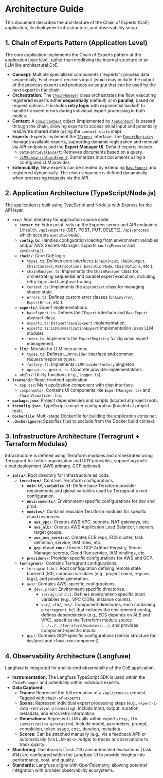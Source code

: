 # Architecture Guide

This document describes the architecture of the Chain of Experts (CoE) application, its deployment infrastructure, and observability setup.

## 1. Chain of Experts Pattern (Application Level)

The core application implements the Chain of Experts pattern at the application logic level, rather than modifying the internal structure of an LLM like architectural CoE.

-   **Concept:** Multiple specialized components ("experts") process data sequentially. Each expert receives input (which may include the output of the previous expert) and produces an output that can be used by the next expert in the chain.
-   **Orchestration:** The [`ChainManager`](../src/chain/chainManager.ts:1) class orchestrates the flow, executing registered experts either **sequentially** (default) or in **parallel**, based on request options. It includes **retry logic** with exponential backoff to handle transient errors during individual expert processing in both modes.
-   **Context:** A [`ChainContext`](../src/chain/types.ts:1) object (implemented by [`AppContext`](../src/chain/context.ts:1)) is passed through the chain, allowing experts to access initial input and potentially read/write shared state (using the `context.state` map).
-   **Experts:** Experts implement the [`IExpert`](../src/experts/baseExpert.ts:8) interface. The [`ExpertRegistry`](../src/experts/index.ts:1) manages available experts, supporting dynamic registration and removal via API endpoints and the **Expert Manager UI**. Default experts include:
    -   [`DataRetrievalExpert`](../src/experts/expert1.ts:1): Retrieves documents based on a query.
    -   [`LLMSummarizationExpert`](../src/experts/expert2.ts:1): Summarizes input documents using a configured LLM provider.
-   **Extensibility:** New experts can be created by extending [`BaseExpert`](../src/experts/baseExpert.ts:14) and registered dynamically. The chain sequence is defined dynamically when processing requests via the API.

## 2. Application Architecture (TypeScript/Node.js)

The application is built using TypeScript and Node.js with Express for the API layer.

-   **`src/`**: Root directory for application source code.
    -   **`server.ts`**: Entry point, sets up the Express server and API endpoints (`/health`, `/api/experts` (GET, POST, PUT, DELETE), `/api/process` which accepts `executionMode`).
    -   **`config.ts`**: Handles configuration loading from environment variables and/or AWS Secrets Manager. Exports `configPromise` and `getConfig()`.
    -   **`chain/`**: Core CoE logic.
        -   `types.ts`: Defines core interfaces (`ChainInput`, `ChainOutput`, `ChainContext`, `RetryOptions`, `ExecutionMode`, `ChainOptions`, etc.).
        -   `chainManager.ts`: Implements the `ChainManager` class for orchestrating sequential and parallel expert execution, including retry logic and Langfuse tracing.
        -   `context.ts`: Implements the `AppContext` class for managing shared state.
        -   `errors.ts`: Defines custom error classes (`ChainError`, `ExpertError`, etc.).
    -   **`experts/`**: Expert implementations.
        -   `baseExpert.ts`: Defines the `IExpert` interface and `BaseExpert` abstract class.
        -   `expert1.ts`: `DataRetrievalExpert` implementation.
        -   `expert2.ts`: `LLMSummarizationExpert` implementation (uses LLM module).
        -   `index.ts`: Implements the `ExpertRegistry` for dynamic expert management.
    -   **`llm/`**: Module for LLM interactions.
        -   `types.ts`: Defines `LLMProvider` interface and common request/response types.
        -   `factory.ts`: Implements `LLMProviderFactory` singleton.
        -   `openai.ts`, `gemini.ts`: Concrete provider implementations.
    -   **`utils/`**: Utility functions (e.g., `logger.ts`).
-   **`frontend/`**: React frontend application.
    -   `App.tsx`: Main application component with chat interface.
    -   `components/`: Contains UI components like `ExpertManager.tsx` and `ChainVisualizer.tsx`.
-   **`package.json`**: Project dependencies and scripts (located at project root).
-   **`tsconfig.json`**: TypeScript compiler configuration (located at project root).
-   **`Dockerfile`**: Multi-stage Dockerfile for building the application container.
-   **`.dockerignore`**: Specifies files to exclude from the Docker build context.

## 3. Infrastructure Architecture (Terragrunt + Terraform Modules)

Infrastructure is defined using Terraform modules and orchestrated using Terragrunt for better organization and DRY principles, supporting multi-cloud deployment (AWS primary, GCP optional).

-   **`infra/`**: Root directory for infrastructure as code.
    -   **`terraform/`**: Contains Terraform configurations.
        -   **`main.tf`, `variables.tf`**: Define base Terraform provider requirements and global variables used by Terragrunt's root configuration.
        -   **`environments/`**: Environment-specific configurations for dev and prod.
        -   **`modules/`**: Contains reusable Terraform modules for specific cloud resources.
            -   **`aws_vpc/`**: Creates AWS VPC, subnets, NAT gateways, etc.
            -   **`aws_alb/`**: Creates AWS Application Load Balancer, listeners, target groups.
            -   **`aws_ecs_service/`**: Creates ECR repo, ECS cluster, task definition, service, IAM roles, etc.
            -   **`gcp_cloud_run/`**: Creates GCP Artifact Registry, Secret Manager secrets, Cloud Run service, IAM bindings, etc.
        -   **`providers/`**: Provider-specific configurations for AWS and GCP.
    -   **`terragrunt/`**: Contains Terragrunt configurations.
        -   `terragrunt.hcl`: Root configuration defining remote state backend (S3), common variables (e.g., project name, regions, tags), and provider generation.
        -   `aws/`: Contains AWS-specific configurations.
            -   `dev/`, `prod/`: Environment-specific directories.
                -   `terragrunt.hcl`: Defines environment-specific input variables (e.g., VPC CIDRs, instance counts).
                -   `vpc/`, `alb/`, `ecs/`: Component directories, each containing a `terragrunt.hcl` that includes the environment config, defines dependencies (e.g., ECS depends on ALB and VPC), specifies the Terraform module source (`../../../terraform/modules/...`), and provides component-specific inputs.
        -   `gcp/`: Contains GCP-specific configurations (similar structure for `dev`/`prod` and `cloud-run` component).

## 4. Observability Architecture (Langfuse)

Langfuse is integrated for end-to-end observability of the CoE application.

-   **Instrumentation:** The Langfuse TypeScript SDK is used within the `ChainManager` and potentially within individual experts.
-   **Data Captured:**
    -   **Traces:** Represent the full execution of a `/api/process` request. Tagged with `chain-of-experts`.
    -   **Spans:** Represent individual expert processing steps (e.g., `expert-1-data-retrieval-processing`). Include input, output, duration, metadata, and error/retry information.
    -   **Generations:** Represent LLM calls within experts (e.g., `llm-summarization-generation`). Include model, parameters, prompt, completion, token usage, cost, duration, metadata.
    -   **Scores:** Can be attached manually (e.g., via a feedback API) or automatically (via LLM-as-a-Judge) to traces or observations to track quality.
-   **Monitoring:** Dashboards (Task #13) and automated evaluations (Task #14) are configured within the Langfuse UI to provide insights into performance, cost, and quality.
-   **Standards:** Langfuse aligns with OpenTelemetry, allowing potential integration with broader observability ecosystems.